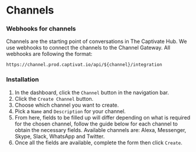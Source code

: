 # Channels

### Webhooks for channels

Channels are the starting point of conversations in The Captivate Hub. We use webhooks to connect the channels to the Channel Gateway. All webhooks are following the format:

```
https://channel.prod.captivat.io/api/${channel}/integration
```

### Installation

1. In the dashboard, click the `Channel` button in the navigation bar.
2. Click the `Create Channel` button.
3. Choose which channel you want to create.
4. Pick a `Name` and `Description` for your channel.
5. From here, fields to be filled up will differ depending on what is required for the chosen channel, follow the guide below for each channel to obtain the necessary fields. Available channels are: Alexa, Messenger, Skype, Slack, WhatsApp and Twitter.
6. Once all the fields are available, complete the form then click `Create`.

